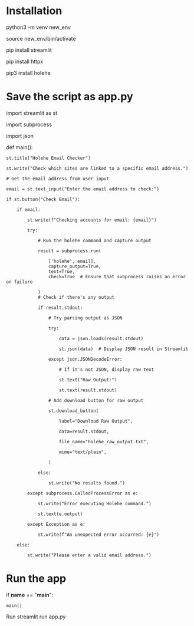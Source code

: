 # Installation
python3 -m venv new_env

source new_env/bin/activate

pip install streamlit

pip install httpx

pip3 install holehe

# Save the script as app.py

import streamlit as st

import subprocess

import json

def main():

    st.title("Holehe Email Checker")
    
    st.write("Check which sites are linked to a specific email address.")
    
    # Get the email address from user input
    
    email = st.text_input("Enter the email address to check:")
    
    if st.button("Check Email"):
    
        if email:
        
            st.write(f"Checking accounts for email: {email}")
            
            try:
            
                # Run the holehe command and capture output
                
                result = subprocess.run(
                
                    ['holehe', email],
                    capture_output=True,
                    text=True,
                    check=True  # Ensure that subprocess raises an error on failure
                    
                )
                # Check if there's any output
                
                if result.stdout:
                
                    # Try parsing output as JSON
                    
                    try:
                    
                        data = json.loads(result.stdout)
                        
                        st.json(data)  # Display JSON result in Streamlit
                        
                    except json.JSONDecodeError:
                    
                        # If it's not JSON, display raw text
                        
                        st.text("Raw Output:")
                        
                        st.text(result.stdout)
                        
                    # Add download button for raw output
                    
                    st.download_button(
                    
                        label="Download Raw Output",
                        
                        data=result.stdout,
                        
                        file_name="holehe_raw_output.txt",
                        
                        mime="text/plain",
                        
                    )
                    
                else:
                
                    st.write("No results found.")
                    
            except subprocess.CalledProcessError as e:
            
                st.write("Error executing Holehe command.")
                
                st.text(e.output)
                
            except Exception as e:
            
                st.write(f"An unexpected error occurred: {e}")
                
        else:
        
            st.write("Please enter a valid email address.")
            
# Run the app

if __name__ == "__main__":

    main()

Run
streamlit run app.py
